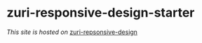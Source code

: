 # zuri-responsive-design-starter

*This site is hosted on*
[zuri-repsonsive-design](https://spykelion.github.io/zuri-responsive-design-starter/)
